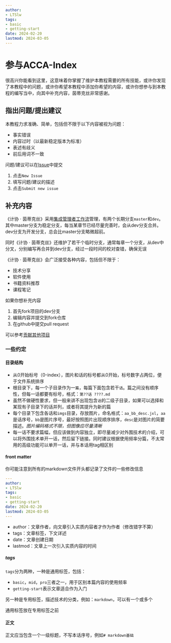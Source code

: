 ```yaml
---
author:
- LTSlw
tags:
- basic
- getting-start
date: 2024-02-20
lastmod: 2024-03-05
---
```


# 参与ACCA-Index

很高兴你能看到这里，这意味着你掌握了维护本教程需要的所有技能，或许你发现了本教程中的问题，或许你希望本教程中添加你希望的内容，或许你想参与到本教程的编写当中，向其中补充内容，茵蒂克丝非常感谢。

## 指出问题/提出建议

本教程力求准确、简单，包括但不限于以下内容被视为问题：

- 事实错误
- 内容过时（以最新稳定版本为标准）
- 表述有歧义
- 前后用词不一致

问题/建议可以在[Issue](https://github.com/bit-acca/ACCA-Index/issues)中提交

1. 点击`New Issue`
2. 填写问题/建议的描述
3. 点击`Submit new issue`

## 补充内容

《计协 · 茵蒂克丝》采用[集成管理者工作流](git/第01话%20项目维护与github.md#集成管理者工作流)管理，有两个长期分支`master`和`dev`。其中master分支为稳定分支，每当某章节已经尽量完善时，会从dev分支合并。dev分支为开发分支，总会比master分支略微超前。

同时《计协 · 茵蒂克丝》还维护了若干个临时分支，通常每章一个分支，从dev中分叉，分别编写再合并到dev分支，经过一段时间的校对查错，确保无误

《计协 · 茵蒂克丝》会广泛接受各种内容，包括但不限于：

- 技术分享
- 软件使用
- 书籍资料推荐
- 课程笔记

如果你想补充内容

1. 首先fork项目的dev分支
2. 编辑内容并提交到fork仓库
3. 在github中提交pull request

可以参考[贡献其他项目](git/第01话%20项目维护与github.md#贡献其他项目)

### 一些约定

#### 目录结构

- 从0开始标号（0-index），图片和话的标号都从0开始，标号数字占两位，便于文件系统排序
- 根目录下，每一个子目录作为一`篇`，每篇下面包含若干`话`。篇之间没有顺序性，但每一话都要有标号，格式：`第??话 ????.md`
- 虽然不做硬性要求，但一般来讲不出现包含`话`的二级子目录，如果可以选择和某现有子目录下的话并列，或者将其提升为新的篇
- 每个目录下包含各话和`imgs`目录，存放图片，命名格式：`aa_bb_desc.jxl`，`aa`是话序号，`bb`是图片序号，最好按照图片出现顺序排序，`desc`是对图片的简要描述。*图片编码格式不限，但图像应尽量清晰*
- 每一话不要求篇幅，但应该做到内容独立，即尽量减少对外围技术的介绍，可以将外围技术单开一话，然后留下链接。同时建议根据使用频率分篇，不太常用的高级功能可以单开一话，并与本话用tag相区别

#### front matter

你可能注意到所有的markdown文件开头都记录了文件的一些修改信息

``` yaml
---
author:
- LTSlw
tags:
- basic
- getting-start
date: 2024-02-20
lastmod: 2024-03-05
---
```
- author：文章作者，向文章引入实质内容者才作为作者（修改错字不算）
- tags：文章标签，下文详述
- date：文章创建日期
- lastmod：文章上一次引入实质内容的时间

##### tags

`tags`分为两种，一种是通用标签，包括：

- `basic`，`mid`，`pro`三者之一，用于区别本篇内容的使用频率
- `getting-start`表示文章适合作为入门

另一种是专用标签，描述技术的分类，例如：`markdown`，可以有一个或多个

通用标签放在专用标签之前

#### 正文

正文应当包含一个一级标题，不写本话序号，例如`# markdown基础`
